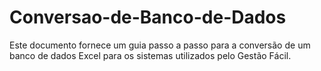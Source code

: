 # Conversao-de-Banco-de-Dados
Este documento fornece um guia passo a passo para a conversão de um banco de dados Excel para os sistemas utilizados pelo Gestão Fácil.
